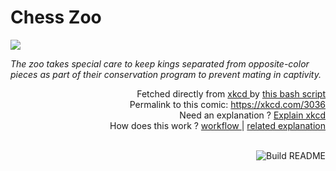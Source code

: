 # <b>Chess Zoo</b>

[![](https://imgs.xkcd.com/comics/chess_zoo.png)](https://xkcd.com/3036)

<i>The zoo takes special care to keep kings separated from opposite-color pieces as part of their conservation program to prevent mating in captivity.</i>

<div align="right">
  Fetched directly from
  <a href="https://xkcd.com">
    xkcd
  </a>
  by
  <a href="https://github.com/Vanille-N/Vanille-N/blob/master/fetch">
    this bash script
  </a>
</div>
<div align="right">
  Permalink to this comic:
  <a href="https://xkcd.com/3036">
    https://xkcd.com/3036
  </a>
</div>
<div align="right">
  Need an explanation ?
  <a href="https://www.explainxkcd.com/wiki/index.php/3036">
    Explain xkcd
  </a>
</div>
<div align="right">
  How does this work ?
  <a href="https://github.com/Vanille-N/Vanille-N/blob/master/.github/workflows/build.yml">
    workflow
  </a>
  |
  <a href="https://simonwillison.net/2020/Jul/10/self-updating-profile-readme/">
    related explanation
  </a>
</div><br>

<a href="https://github.com/Vanille-N/Vanille-N/actions"><img src="https://github.com/Vanille-N/Vanille-N/workflows/Build%20README/badge.svg" align="right" alt="Build README"></a>
